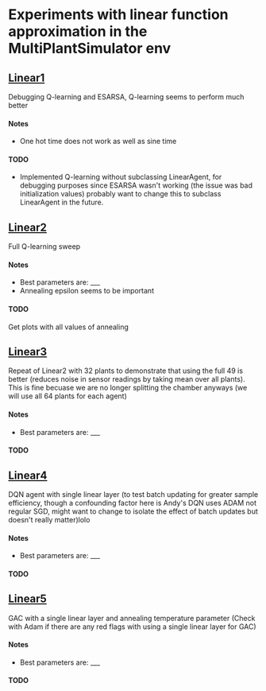 # Experiments with linear function approximation in the MultiPlantSimulator env

## <u>Linear1</u>
Debugging Q-learning and ESARSA, Q-learning seems to perform much better

#### Notes
- One hot time does not work as well as sine time

#### TODO
- Implemented Q-learning without subclassing LinearAgent, for debugging 
purposes since ESARSA wasn't working (the issue was bad initialization values)
probably want to change this to subclass LinearAgent in the future. 

## <u>Linear2</u>
Full Q-learning sweep

#### Notes
- Best parameters are: ___
- Annealing epsilon seems to be important 

#### TODO
Get plots with all values of annealing

## <u>Linear3</u>
Repeat of Linear2 with 32 plants to demonstrate that using the full 49 is better 
(reduces noise in sensor readings by taking mean over all plants). This is fine 
becuase we are no longer splitting the chamber anyways (we will use all 64 plants for each agent)

#### Notes
- Best parameters are: ___

#### TODO

## <u>Linear4</u>
DQN agent with single linear layer (to test batch updating for greater sample efficiency, though a confounding factor here 
is Andy's DQN uses ADAM not regular SGD, might want to change to isolate the effect of batch updates but doesn't really matter)lolo

#### Notes
- Best parameters are: ___

#### TODO

## <u>Linear5</u>
GAC with a single linear layer and annealing temperature parameter (Check with Adam if there are any red flags with using a single
linear layer for GAC)

#### Notes
- Best parameters are: ___

#### TODO